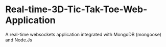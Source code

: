 # Real-time-3D-Tic-Tak-Toe-Web-Application
A real-time websockets application integrated with MongoDB (mongoose) and Node.Js
